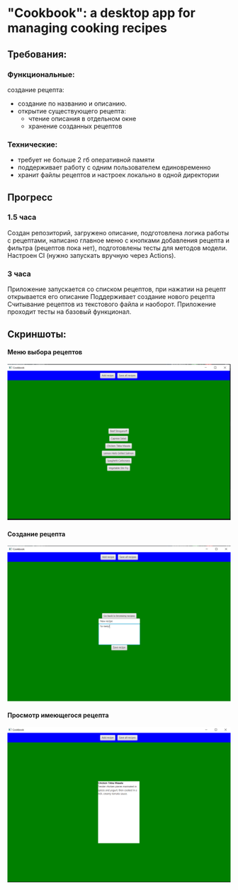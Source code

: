 # "Cookbook": a desktop app for managing cooking recipes

## Требования:
### Функциональные:
создание рецепта:
- создание по названию и описанию.
- открытие существующего рецепта:
  - чтение описания в отдельном окне
  - хранение созданных рецептов
### Технические:
- требует не больше 2 гб оперативной памяти
- поддерживает работу с одним пользователем единовременно
- хранит файлы рецептов и настроек локально в одной директории

## Прогресс
### 1.5 часа
Создан репозиторий, загружено описание, подготовлена логика работы с рецептами, написано главное меню с кнопками добавления рецепта и фильтра (рецептов пока нет), подготовлены тесты для методов модели. Настроен CI (нужно запускать вручную через Actions).
### 3 часа
Приложение запускается со списком рецептов, при нажатии на рецепт открывается его описание
Поддерживает создание нового рецепта
Считывание рецептов из текстового файла и наоборот.
Приложение проходит тесты на базовый функционал.

## Скриншоты:
#### Меню выбора рецептов
![s1](docs/screenshots/main_menu.png)
#### Создание рецепта
![s1](docs/screenshots/recipe_creation.png)
#### Просмотр имеющегося рецепта
![s1](docs/screenshots/recipe_view.png)

